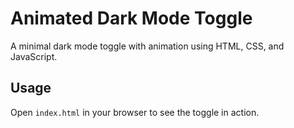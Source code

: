 # Animated Dark Mode Toggle

A minimal dark mode toggle with animation using HTML, CSS, and JavaScript.

## Usage

Open `index.html` in your browser to see the toggle in action.
